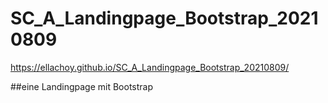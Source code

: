 # SC_A_Landingpage_Bootstrap_20210809
https://ellachoy.github.io/SC_A_Landingpage_Bootstrap_20210809/

##eine Landingpage mit Bootstrap
